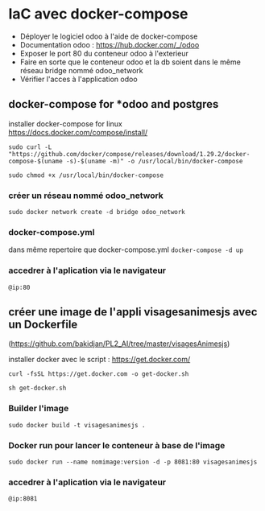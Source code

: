 # IaC avec docker-compose
- Déployer le logiciel odoo à l'aide de docker-compose
- Documentation odoo : https://hub.docker.com/_/odoo
- Exposer le port 80 du conteneur odoo à l'exterieur
- Faire en sorte que le conteneur odoo et la db soient dans le même réseau bridge nommé odoo_network 
- Vérifier l'acces à l'application odoo

## docker-compose for *odoo and postgres
installer docker-compose for linux https://docs.docker.com/compose/install/

```sudo curl -L "https://github.com/docker/compose/releases/download/1.29.2/docker-compose-$(uname -s)-$(uname -m)" -o /usr/local/bin/docker-compose```

```sudo chmod +x /usr/local/bin/docker-compose```
### créer un réseau nommé odoo_network
```sudo docker network create -d bridge odoo_network```

### docker-compose.yml
dans même repertoire que docker-compose.yml
```docker-compose -d up```

### accedrer à l'aplication via le navigateur
```@ip:80```


## créer une image de l'appli visagesanimesjs avec un Dockerfile
(https://github.com/bakidjan/PL2_AI/tree/master/visagesAnimesjs) 

installer docker avec le script : https://get.docker.com/

```curl -fsSL https://get.docker.com -o get-docker.sh```

```sh get-docker.sh```

### Builder l'image
```sudo docker build -t visagesanimesjs .```

### Docker run pour lancer le conteneur à base de l'image
```sudo docker run --name nomimage:version -d -p 8081:80 visagesanimesjs```

### accedrer à l'aplication via le navigateur
```@ip:8081``` 


